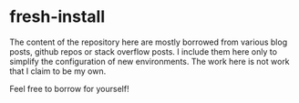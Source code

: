 # fresh-install

The content of the repository here are mostly borrowed from various blog posts,
github repos or stack overflow posts. I include them here only to simplify the
configuration of new environments. The work here is not work that I claim to be
my own.

Feel free to borrow for yourself!

